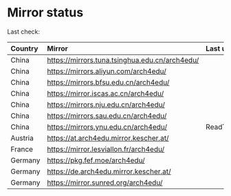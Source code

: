 <script src="./time.js"></script>
# Mirror status
Last check: <script type="text/javascript">localize(1695759498.6311893);</script>

|Country|Mirror|Last update|
|:------|:-----|:----------|
|China|https://mirrors.tuna.tsinghua.edu.cn/arch4edu/|<script type="text/javascript">localize(1695709901);</script>|
|China|https://mirrors.aliyun.com/arch4edu/|<script type="text/javascript">localize(1695709901);</script>|
|China|https://mirrors.bfsu.edu.cn/arch4edu/|<script type="text/javascript">localize(1695623718);</script>|
|China|https://mirror.iscas.ac.cn/arch4edu/|<script type="text/javascript">localize(1695709901);</script>|
|China|https://mirrors.nju.edu.cn/arch4edu/|<script type="text/javascript">localize(1695666738);</script>|
|China|https://mirrors.sau.edu.cn/arch4edu/|<script type="text/javascript">localize(1695666738);</script>|
|China|https://mirrors.ynu.edu.cn/arch4edu/|ReadTimeout|
|Austria|https://at.arch4edu.mirror.kescher.at/|<script type="text/javascript">localize(1695753229);</script>|
|France|https://mirror.lesviallon.fr/arch4edu/|<script type="text/javascript">localize(1695709901);</script>|
|Germany|https://pkg.fef.moe/arch4edu/|<script type="text/javascript">localize(1695753229);</script>|
|Germany|https://de.arch4edu.mirror.kescher.at/|<script type="text/javascript">localize(1695753229);</script>|
|Germany|https://mirror.sunred.org/arch4edu/|<script type="text/javascript">localize(1695753229);</script>|

<script src="./tablefilter/tablefilter.js"></script>
<script src="./table.js"></script>